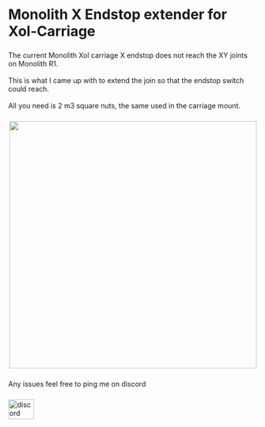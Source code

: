 <h1 align="left">Monolith X Endstop extender for Xol-Carriage</h1>

###

<p align="left">The current Monolith Xol carriage X endstop does not reach the XY joints on Monolith R1. <br><br>This is what I came up with to extend the join so that the endstop switch could reach.<br><br>All you need is 2 m3 square nuts, the same used in the carriage mount.</p>

###

<div align="center">
  <img height="500" src="https://github-production-user-asset-6210df.s3.amazonaws.com/82973950/420363136-0183da5e-2c5e-4556-9551-afd8045294fb.png?X-Amz-Algorithm=AWS4-HMAC-SHA256&X-Amz-Credential=AKIAVCODYLSA53PQK4ZA%2F20250307%2Fus-east-1%2Fs3%2Faws4_request&X-Amz-Date=20250307T140306Z&X-Amz-Expires=300&X-Amz-Signature=f9e2704260e075552a66d1ed41bdcd03b80c8c389c965e8563035dbc8b0319d9&X-Amz-SignedHeaders=host"  />
</div>

###

<p align="left">Any issues feel free to ping me on discord</p>

###

<div align="left">
  <a href=" https://discordapp.com/users/360564967382056961" target="_blank">
    <img src="https://raw.githubusercontent.com/maurodesouza/profile-readme-generator/master/src/assets/icons/social/discord/default.svg" width="52" height="40" alt="discord logo"  />
  </a>
</div>

###